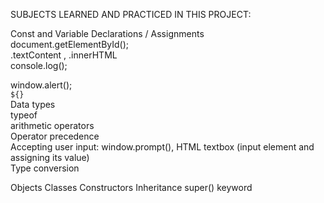 SUBJECTS LEARNED AND PRACTICED IN THIS PROJECT:  

Const and Variable Declarations / Assignments  
document.getElementById();  
.textContent , .innerHTML  
console.log();  

window.alert();  
`${}`  
Data types  
typeof  
arithmetic operators  
Operator precedence  
Accepting user input: window.prompt(),  HTML textbox (input element and assigning its value)  
Type conversion  


Objects
Classes
Constructors
Inheritance
super() keyword
